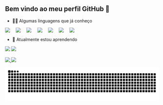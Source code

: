 ## Bem vindo ao meu perfil GitHub  👋

<!--
**Giovanna-Lanzillotta/Giovanna-Lanzillotta** is a ✨ _special_ ✨ repository because its `README.md` (this file) appears on your GitHub profile.
Here are some ideas to get you started:

- 🔭 I’m currently working on ...
-->
- 🐱‍💻 Algumas linguagens que já conheço

<div style="display: flex; flex-wrap: wrap; gap: 10px;">
  
   <img src="https://cdn.jsdelivr.net/gh/devicons/devicon@latest/icons/c/c-original.svg" width="5%" height="auto"/>
  <img src="https://cdn.jsdelivr.net/gh/devicons/devicon@latest/icons/php/php-original.svg" width="5%" height="auto"/>
  <img src="https://cdn.jsdelivr.net/gh/devicons/devicon@latest/icons/html5/html5-original.svg" width="5%" height="auto"/>
  <img src="https://cdn.jsdelivr.net/gh/devicons/devicon@latest/icons/css3/css3-original.svg" width="5%" height="auto"/> 
  <img src="https://cdn.jsdelivr.net/gh/devicons/devicon@latest/icons/javascript/javascript-original.svg" width="5%" height="auto" />     
  <img src="https://cdn.jsdelivr.net/gh/devicons/devicon@latest/icons/java/java-original-wordmark.svg" width="5%" height="auto"/>
  <img src="https://cdn.jsdelivr.net/gh/devicons/devicon@latest/icons/python/python-original-wordmark.svg" width="5%" height="auto"/>
</div>
                   
- 🌱 Atualmente estou aprendendo

 <div>
   <img src="https://cdn.jsdelivr.net/gh/devicons/devicon@latest/icons/csharp/csharp-original.svg"  width="5%" height="auto"/>
   <img src="https://cdn.jsdelivr.net/gh/devicons/devicon@latest/icons/dot-net/dot-net-original-wordmark.svg" width="5%" height="auto"/>
 </div> 

<br>

<div>
  <a href="https://github.com/Giovanna-Lanzillotta">
    <img loading="lazy" height="180em" src="https://github-readme-stats.vercel.app/api/top-langs/?username=Giovanna-Lanzillotta&layout=compact&langs_count=7&theme=dracula"/>
    <img loading="lazy" height="180em" src="https://github-readme-stats.vercel.app/api?username=Giovanna-Lanzillotta&show_icons=true&theme=dracula&include_all_commits=true&count_private=true"/>
  </a>
</div>

          
<!--
- 👯 I’m looking to collaborate on ...
- 🤔 I’m looking for help with ...
- 💬 Ask me about ...
- 📫 How to reach me: ...
- 😄 Pronouns: ...
- ⚡ Fun fact: ...

![Snake animation](https://github.com/Giovanna-Lanzillotta/Giovanna-Lanzillotta/blob/output/github-contribution-grid-snake.svg)

-->
![Snake animation](https://github.com/Giovanna-Lanzillotta/Giovanna-Lanzillotta/blob/output/github-contribution-grid-snake.svg)


